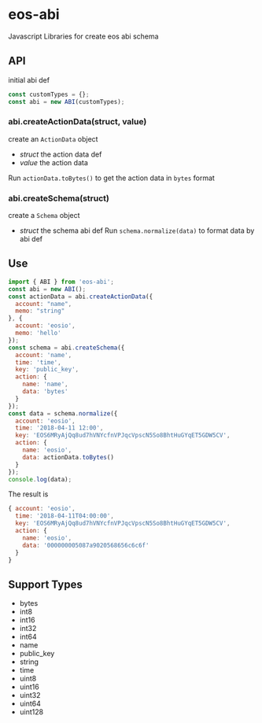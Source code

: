 # eos-abi
Javascript Libraries for create eos abi schema
## API
initial abi def
```javascript
const customTypes = {};
const abi = new ABI(customTypes);
```
### abi.createActionData(struct, value)
create an `ActionData` object
- *struct* the action data def
- *value* the action data

Run `actionData.toBytes()` to get the action data in `bytes` format
### abi.createSchema(struct)
create a `Schema` object
- *struct* the schema abi def
Run `schema.normalize(data)` to format data by abi def
## Use
```javascript
import { ABI } from 'eos-abi';
const abi = new ABI();
const actionData = abi.createActionData({
  account: "name",
  memo: "string"
}, {
  account: 'eosio',
  memo: 'hello'
});
const schema = abi.createSchema({
  account: 'name',
  time: 'time',
  key: 'public_key',
  action: {
    name: 'name',
    data: 'bytes'
  }
});
const data = schema.normalize({
  account: 'eosio',
  time: '2018-04-11 12:00',
  key: 'EOS6MRyAjQq8ud7hVNYcfnVPJqcVpscN5So8BhtHuGYqET5GDW5CV',
  action: {
    name: 'eosio',
    data: actionData.toBytes()
  }
});
console.log(data);
```
The result is
```javascript
{ account: 'eosio',
  time: '2018-04-11T04:00:00',
  key: 'EOS6MRyAjQq8ud7hVNYcfnVPJqcVpscN5So8BhtHuGYqET5GDW5CV',
  action: { 
    name: 'eosio', 
    data: '000000005087a9020568656c6c6f' 
  }
}
```
## Support Types
- bytes
- int8
- int16
- int32
- int64
- name
- public_key
- string
- time
- uint8
- uint16
- uint32
- uint64
- uint128
